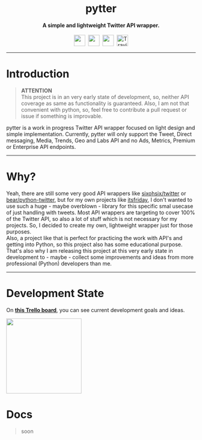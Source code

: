 <div align="center">
    <!-- <img src="" width="400"/> -->
    <!-- <br/> -->
    <h1>pytter</h1>
    <strong>A simple and lightweight Twitter API wrapper.</strong><br><br>
    <img src="https://forthebadge.com/images/badges/made-with-python.svg" height="30" />&nbsp;
    <img src="https://forthebadge.com/images/badges/fuck-it-ship-it.svg" height="30" />&nbsp;
    <a href="https://zekro.de/discord"><img src="https://img.shields.io/discord/307084334198816769.svg?logo=discord&style=for-the-badge" height="30"></a>&nbsp;
    <a href="https://travis-ci.org/zekroTJA/pytter"><img alt="Travis (.org)" height="30" src="https://img.shields.io/travis/zekrotja/pytter.svg?logo=travis&style=for-the-badge"></a>
</div>

---

# Introduction

> **ATTENTION**  
This project is in an very early state of development, so, neither API coverage as same as functionality is guaranteed. Also, I am not that convenient with python, so, feel free to contribute a pull request or issue if something is improvable.

pytter is a work in progress Twitter API wrapper focused on light design and simple implementation. Currently, pytter will only support the Tweet, Direct messaging, Media, Trends, Geo and Labs API and no Ads, Metrics, Premium or Enterprise API endpoints.

---

# Why?

Yeah, there are still some very good API wrappers like [sixohsix/twitter](https://github.com/sixohsix/twitter) or [bear/python-twitter](https://github.com/bear/python-twitter), but for my own projects like [itsfriday](https://github.com/zekroTJA/itsfriday), I don't wanted to use such a huge - maybe overblown - library for this specific smal usecase of just handling with tweets. Most API wrappers are targeting to cover 100% of the Twitter API, so also a lot of stuff which is not necessary for my projects. So, I decided to create my own, lightweight wrapper just for those purposes.  
Also, a project like that is perfect for practicing the work with API's and getting into Python, so this project also has some educational purpose. That's also why I am releasing this project at this very early state in development to - maybe - collect some improvements and ideas from more professional (Python) developers than me.

---

# Development State

On [**this Trello board**](https://trello.com/b/BIRVsFUC/pytter), you can see current development goals and ideas.

<a href="https://trello.com/b/BIRVsFUC/pytter"><img src="https://d2k1ftgv7pobq7.cloudfront.net/meta/u/res/images/brand-assets/Logos/0099ec3754bf473d2bbf317204ab6fea/trello-logo-blue.png" width="200"/></a>

# Docs 

> soon